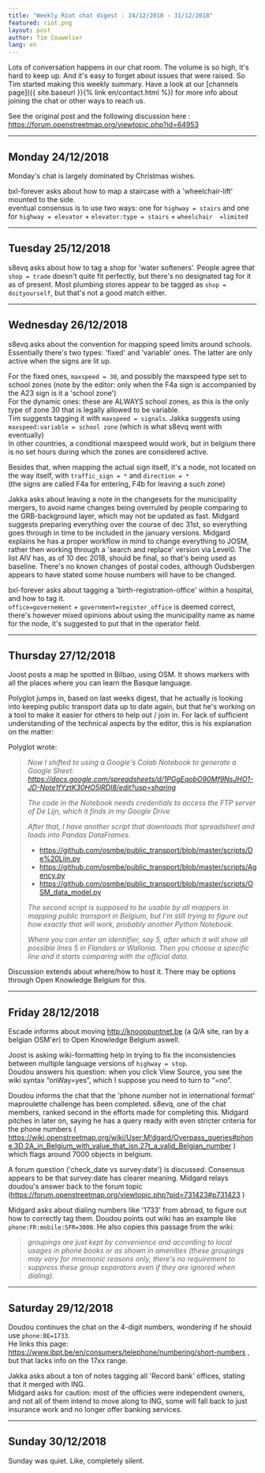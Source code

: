 ```yaml
---
title: "Weekly Riot chat digest : 24/12/2018 - 31/12/2018"
featured: riot.png
layout: post
author: Tim Couwelier
lang: en
---
```


Lots of conversation happens in our chat room. The volume is so high, it's hard to keep up. And it's easy to forget about issues that were raised. So Tim started making this weekly summary. Have a look at our [channels page]({{ site.baseurl }}{% link en/contact.html %}) for more info about joining the chat or other ways to reach us.

See the original post and the following discussion here : <https://forum.openstreetmap.org/viewtopic.php?id=64953>

---

## Monday 24/12/2018

Monday's chat is largely dominated by Christmas wishes.

bxl-forever asks about how to map a staircase with a 'wheelchair-lift' mounted to the side.  
eventual consensus is to use two ways: one for `highway = stairs` and one for `highway = elevator` + `elevator:type = stairs` + `wheelchair  =limited`

---

## Tuesday 25/12/2018

s8evq asks about how to tag a shop for 'water softeners'. People agree that `shop = trade` doesn't quite fit perfectly, but there's no designated tag for it as of present. Most plumbing stores appear to be tagged as `shop = doityourself`, but that's not a good match either.

---

## Wednesday 26/12/2018

s8evq asks about the convention for mapping  speed limits around schools.  
Essentially there's two types: 'fixed' and 'variable' ones. The latter are only active when the signs are lit up.

For the fixed ones, `maxspeed = 30`, and possibly the maxspeed type set to school zones (note by the editor: only when the F4a sign is accompanied by the A23 sign is it a 'school zone')  
For the dynamic ones: these are ALWAYS school zones, as this is the only type of zone 30 that is legally allowed to be variable.  
Tim suggests tagging it with `maxspeed = signals`. Jakka suggests using `maxspeed:variable = school zone` (which is what s8evq went with eventually)  
In other countries, a conditional maxspeed would work, but in belgium there is no set hours during which the zones are considered active.

Besides that, when mapping the actual sign itself, it's a node, not located on the way itself, with `traffic_sign = *` and `direction = *`  
(the signs are called F4a for entering, F4b for leaving a such zone)

Jakka asks about leaving a note in the changesets for the municipality mergers, to avoid name changes being overruled by people comparing to the GRB-background layer, which may not be updated as fast. Midgard suggests preparing everything over the course of dec 31st, so everything goes through in time to be included in the january versions. Midgard explains he has a proper workflow in mind to change everything to JOSM, rather then working through a 'search and replace' version via Level0. The list AIV has, as of 10 dec 2018, should be final, so that's being used as baseline. There's no known changes of postal codes, although Oudsbergen appears to have stated some house numbers will have to be changed.

bxl-forever asks about tagging a 'birth-registration-office' within a hospital, and how to tag it.  
`office=governement` + `government=register_office` is deemed correct, there's however mixed opinions about using the municipality name as name for the node, it's suggested to put that in the operator field.

---

## Thursday 27/12/2018

Joost posts a map he spotted in Bilbao, using OSM. It shows markers with all the places where you can learn the Basque language.

Polyglot jumps in, based on last weeks digest, that he actually is looking into keeping public transport data up to date again, but that he's working on a tool to make it easier for others to help out / join in. For lack of sufficient understanding of the technical aspects by the editor, this is his explanation on the matter:

Polyglot wrote:

> *Now I shifted to using a Google's Colab Notebook to generate a Google Sheet: <https://docs.google.com/spreadsheets/d/1PGgEqobO90Mf9NsJHO1-JD-Npte1fYztK30HO5lRDI8/edit?usp=sharing>*
>
> *The code in the Notebook needs credentials to access the FTP server of De Lijn, which it finds in my Google Drive*
>
> *After that, I have another script that downloads that spreadsheet and loads into Pandas DataFrames.*
>
> - <https://github.com/osmbe/public_transport/blob/master/scripts/De%20Lijn.py>
> - <https://github.com/osmbe/public_transport/blob/master/scripts/Agency.py>
> - <https://github.com/osmbe/public_transport/blob/master/scripts/OSM_data_model.py>
>
> *The second script is supposed to be usable by all mappers in mapping public transport in Belgium, but I'm still trying to figure out how exactly that will work, probably another Python Notebook.*
>
> *Where you can enter an identiifier, say 5, after which it will show all possible lines 5 in Flanders or Wallonia. Then you choose a specific line and it starts comparing with the official data.*

Discussion extends about where/how to host it. There may be options through Open Knowledge Belgium for this.

---

## Friday 28/12/2018

Escade informs about moving <http://knooppuntnet.be> (a Q/A site, ran by a belgian OSM'er) to Open Knowledge Belgium aswell.

Joost is asking wiki-formatting help in trying to fix the inconsistencies between multiple language versions of `highway = stop`.  
Doudou answers his question: when you click View Source, you see the wiki syntax “onWay=yes”, which I suppose you need to turn to “=no”.

Doudou informs the chat that the 'phone number not in international format' maproulette challenge has been completed. s8evq, one of the chat members, ranked second in the efforts made for completing this. Midgard pitches in later on, saying he has a query ready with even stricter criteria for the phone numbers ( <https://wiki.openstreetmap.org/wiki/User:M!dgard/Overpass_queries#phone.3D.2A_in_Belgium_with_value_that_isn.27t_a_valid_Belgian_number> ) which flags around 7000 objects in belgium.

A forum question ('check_date vs survey:date') is discussed. Consensus appears to be that survey:date has clearer meaning. Midgard relays doudou's answer back to the forum topic (<https://forum.openstreetmap.org/viewtopic.php?pid=731423#p731423> )

Midgard asks about dialing numbers like '1733' from abroad, to figure out how to correctly tag them. Doudou points out wiki has an example like `phone:FR:mobile:SFR=3000`. He also copies this passage from the wiki:

> *groupings are just kept by convenience and according to local usages in phone books or as shown in amenities (these groupings may vary for mnemonic reasons only, there's no requirement to suppress these group separators even if they are ignored when dialing).*

---

## Saturday 29/12/2018

Doudou continues the chat on the 4-digit numbers, wondering if he should use `phone:BE=1733`.  
He links this page: <https://www.ibpt.be/en/consumers/telephone/numbering/short-numbers> , but that lacks info on the 17xx range.

Jakka asks about a ton of notes tagging all 'Record bank' offices, stating that it merged with ING.  
Midgard asks for caution: most of the officies were independent owners, and not all of them intend to move along to ING, some will fall back to just insurance work and no longer offer banking services.

---

## Sunday 30/12/2018

Sunday was quiet. Like, completely silent.
